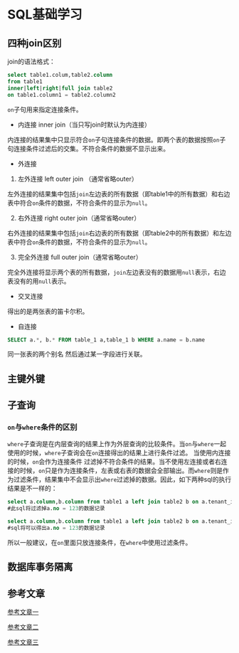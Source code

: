 # SQL基础学习

## 四种join区别

join的语法格式：

```sql
select table1.colum,table2.column 
from table1 
inner|left|right|full join table2 
on table1.column1 = table2.column2
```

`on`子句用来指定连接条件。

- 内连接 inner join（当只写join时默认为内连接）

内连接的结果集中只显示符合`on`子句连接条件的数据。即两个表的数据按照`on`子句连接条件过滤后的交集。不符合条件的数据不显示出来。

- 外连接

1. 左外连接 left outer join （通常省略outer）

左外连接的结果集中包括`join`左边表的所有数据（即table1中的所有数据）和右边表中符合`on`条件的数据，不符合条件的显示为`null`。 

2. 右外连接 right outer join（通常省略outer）

右外连接的结果集中包括`join`右边表的所有数据（即table2中的所有数据）和左边表中符合`on`条件的数据，不符合条件的显示为`null`。 

3. 完全外连接 full outer join（通常省略outer）

完全外连接将显示两个表的所有数据，`join`左边表没有的数据用`null`表示，右边表没有的用`null`表示。

- 交叉连接

得出的是两张表的笛卡尔积。

- 自连接

```sql
SELECT a.*, b.* FROM table_1 a,table_1 b WHERE a.name = b.name 
```

同一张表的两个别名 然后通过某一字段进行关联。

## 主键外键



## 子查询

### `on`与`where`条件的区别 

`where`子查询是在内层查询的结果上作为外层查询的比较条件。当`on`与`where`一起使用的时候，`where`子查询会在`on`连接得出的结果上进行条件过滤。 当使用内连接的时候，`on`会作为连接条件 过滤掉不符合条件的结果。当不使用左连接或者右连接的时候，`on`只是作为连接条件，左表或右表的数据会全部输出。而`where`则是作为过滤条件，结果集中不会显示出`where`过滤掉的数据。因此，如下两种sql的执行结果是不一样的：

```sql
select a.column,b.column from table1 a left join table2 b on a.tenant_id = b.tenant_id where a.no != 123
#此sql将过滤掉a.no = 123的数据记录
```

```sql
select a.column,b.column from table1 a left join table2 b on a.tenant_id = b.tenant_id and a.no != 123
#sql将可以得出a.no = 123的数据记录
```

所以一般建议，在`on`里面只放连接条件，在`where`中使用过滤条件。



## 数据库事务隔离



## 参考文章

[参考文章一](http://www.cnblogs.com/wangwanchao/p/5314964.html)

[参考文章二](http://www.cnblogs.com/chiangchou/p/mysql-3.html)

[参考文章三](https://my.oschina.net/jun24bryant/blog/787375)



